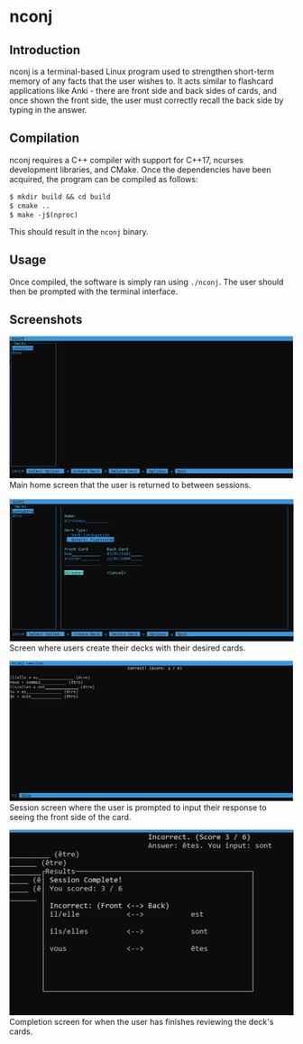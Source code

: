 # nconj
## Introduction
nconj is a terminal-based Linux program used to strengthen short-term memory of any facts that the user wishes to. It acts similar to flashcard applications like Anki - there are front side and back sides of cards, and once shown the front side, the user must correctly recall the back side by typing in the answer.

## Compilation
nconj requires a C++ compiler with support for C++17, ncurses development libraries, and CMake. Once the dependencies have been acquired, the program can be compiled as follows:
```
$ mkdir build && cd build
$ cmake ..
$ make -j$(nproc)
```

This should result in the `nconj` binary.

## Usage
Once compiled, the software is simply ran using `./nconj`. The user should then be prompted with the terminal interface.

## Screenshots
![Main Screen](/images/main-screen.png)
Main home screen that the user is returned to between sessions.

![Deck Creation](/images/creation.png)
Screen where users create their decks with their desired cards.

![Session Screen](/images/session-screen.png)
Session screen where the user is prompted to input their response to seeing the front side of the card.

![Completion Screen](/images/complete.png)
Completion screen for when the user has finishes reviewing the deck's cards.

